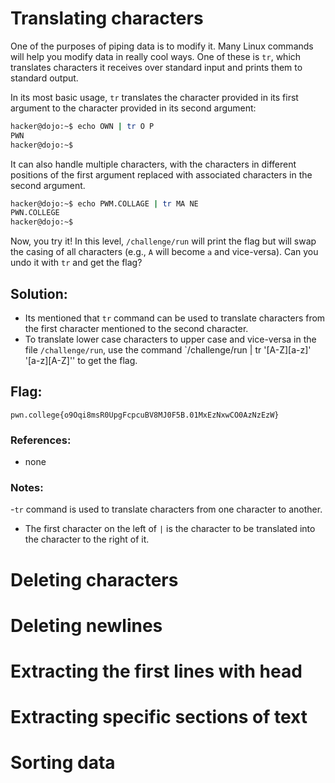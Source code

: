 # Translating characters

One of the purposes of piping data is to modify it. Many Linux commands will help you modify data in really cool ways. One of these is `tr`, which translates characters it receives over standard input and prints them to standard output.

In its most basic usage, `tr` translates the character provided in its first argument to the character provided in its second argument:
```sh
hacker@dojo:~$ echo OWN | tr O P
PWN
hacker@dojo:~$
```
It can also handle multiple characters, with the characters in different positions of the first argument replaced with associated characters in the second argument.
```sh
hacker@dojo:~$ echo PWM.COLLAGE | tr MA NE
PWN.COLLEGE
hacker@dojo:~$
```
Now, you try it! In this level, `/challenge/run` will print the flag but will swap the casing of all characters (e.g., `A` will become `a` and vice-versa). Can you undo it with `tr` and get the flag?

## Solution:

- Its mentioned that `tr` command can be used to translate characters from the first character mentioned to the second character.
- To translate lower case characters to upper case and vice-versa in the file `/challenge/run`, use the command `/challenge/run | tr '[A-Z][a-z]' '[a-z][A-Z]'' to get the flag. 

## Flag: 

```
pwn.college{o9Oqi8msR0UpgFcpcuBV8MJ0F5B.01MxEzNxwCO0AzNzEzW}
```

### References:

- none

### Notes:

-`tr` command is used to translate characters from one character to another.
- The first character on the left of `|` is the character to be translated into the character to the right of it.

# Deleting characters
# Deleting newlines
# Extracting the first lines with head 
# Extracting specific sections of text
# Sorting data
